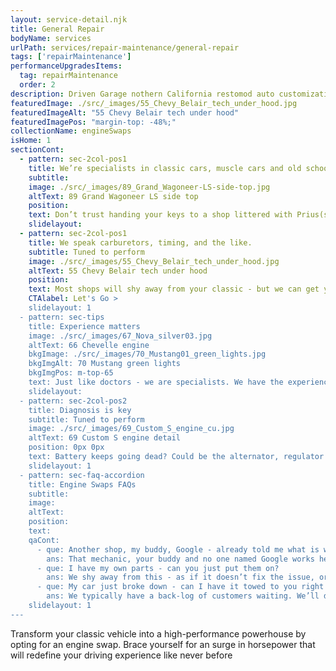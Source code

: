 ```yaml
---
layout: service-detail.njk
title: General Repair
bodyName: services
urlPath: services/repair-maintenance/general-repair
tags: ['repairMaintenance']
performanceUpgradesItems:
  tag: repairMaintenance
  order: 2
description: Driven Garage nothern California restomod auto customization and repair shop
featuredImage: ./src/_images/55_Chevy_Belair_tech_under_hood.jpg
featuredImageAlt: "55 Chevy Belair tech under hood"
featuredImagePos: "margin-top: -48%;"
collectionName: engineSwaps
isHome: 1
sectionCont:
  - pattern: sec-2col-pos1
    title: We’re specialists in classic cars, muscle cars and old schools.
    subtitle: 
    image: ./src/_images/89_Grand_Wagoneer-LS-side-top.jpg
    altText: 89 Grand Wagoneer LS side top
    position: 
    text: Don’t trust handing your keys to a shop littered with Prius(s) (or is it Priii?) - bring it to the folks that know classics, muscle cars and old schools. It’s a rare occasion you’ll find a Honda in our shop (though some of our customer love us so much they force us to work on their daily drivers as well).
    slidelayout:
  - pattern: sec-2col-pos1
    title: We speak carburetors, timing, and the like.
    subtitle: Tuned to perform
    image: ./src/_images/55_Chevy_Belair_tech_under_hood.jpg
    altText: 55 Chevy Belair tech under hood
    position: 
    text: Most shops will shy away from your classic - but we can get you back up and running in no time with the tools, expertise and facility to tackle any issue with your classic.
    CTAlabel: Let's Go >
    slidelayout: 1
  - pattern: sec-tips
    title: Experience matters
    image: ./src/_images/67_Nova_silver03.jpg
    altText: 66 Chevelle engine
    bkgImage: ./src/_images/70_Mustang01_green_lights.jpg
    bkgImgAlt: 70 Mustang green lights
    bkgImgPos: m-top-65
    text: Just like doctors - we are specialists. We have the experience, knowledge and tools to diagnose issues with your classic car quickly. Nothing against shops that work on modern cars - they may have an old guy in the back that knows his stuff - but we do this every day.
    slidelayout:
  - pattern: sec-2col-pos2
    title: Diagnosis is key
    subtitle: Tuned to perform
    image: ./src/_images/69_Custom_S_engine_cu.jpg
    altText: 69 Custom S engine detail
    position: 0px 0px
    text: Battery keeps going dead? Could be the alternator, regulator or another component drawing power. Running rough and stalling - could be the carburetor, a vacuum leak or other issue. Whatever the problem is it will require a bit of time to diagnose - then repair. We cant always tell you what it is from a work request, but if it takes only a short time to fix, you’ll be charged for just that. If it takes more time and parts we’ll let you know.
    slidelayout: 1
  - pattern: sec-faq-accordion
    title: Engine Swaps FAQs
    subtitle: 
    image: 
    altText: 
    position: 
    text: 
    qaCont:
      - que: Another shop, my buddy, Google - already told me what is wrong. Can you just fix it?
        ans: That mechanic, your buddy and no one named Google works here. We’ll still need to perform a proper diagnosis. Period.
      - que: I have my own parts - can you just put them on?
        ans: We shy away from this - as if it doesn’t fix the issue, or the part fails - you blame us… If we buy the parts, we know where they came from. Simply said - no warranty on parts or install if we didn’t procure the parts.
      - que: My car just broke down - can I have it towed to you right now?
        ans: We typically have a back-log of customers waiting. We’ll do our best to accommodate you but we only have so much room in the shop, and so many hours available for the work we have in and scheduled to come in. <span class="js-modal-trigger" data-target="modal-js-example">Submit a work request</span> or call first!
    slidelayout: 1
---
```


Transform your classic vehicle into a high-performance powerhouse by opting for an engine swap. Brace yourself for an surge in horsepower that will redefine your driving experience like never before